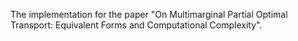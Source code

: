 The implementation for the paper "On Multimarginal Partial Optimal Transport: Equivalent Forms and Computational Complexity".

